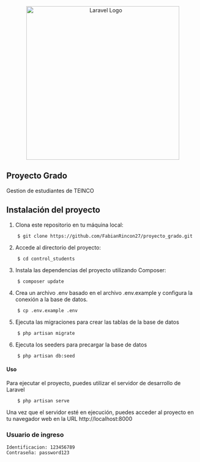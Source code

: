 <p align="center"><a href="https://laravel.com" target="_blank"><img src="https://raw.githubusercontent.com/laravel/art/master/logo-lockup/5%20SVG/2%20CMYK/1%20Full%20Color/laravel-logolockup-cmyk-red.svg" width="400" alt="Laravel Logo"></a></p>

## Proyecto Grado

Gestion de estudiantes de TEINCO

## Instalación del proyecto

1. Clona este repositorio en tu máquina local:
```
    $ git clone https://github.com/FabianRincon27/proyecto_grado.git
```
2. Accede al directorio del proyecto:
```
    $ cd control_students
```

3. Instala las dependencias del proyecto utilizando Composer:
```
    $ composer update
```

4. Crea un archivo .env basado en el archivo .env.example y configura la conexión a la base de datos.
```
    $ cp .env.example .env
```

5. Ejecuta las migraciones para crear las tablas de la base de datos

```
    $ php artisan migrate
```

6. Ejecuta los seeders para precargar la base de datos
```
    $ php artisan db:seed
```

#### Uso
Para ejecutar el proyecto, puedes utilizar el servidor de desarrollo de Laravel

```
    $ php artisan serve
```

Una vez que el servidor esté en ejecución, puedes acceder al proyecto en tu navegador web en la URL http://localhost:8000

### Usuario de ingreso
```
Identificacion: 123456789
Contraseña: password123
```
